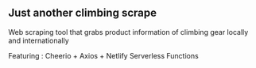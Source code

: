 ## Just another climbing scrape 

Web scraping tool that grabs product information of climbing gear locally and internationally 

Featuring : Cheerio + Axios + Netlify Serverless Functions
